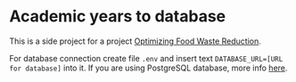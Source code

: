 # Academic years to database

This is a side project for a project [Optimizing Food Waste Reduction](https://github.com/Food-Waste-Optimization/Food-Waste-Optimization).

For database connection create file `.env` and insert text `DATABASE_URL=[URL for database]` into it. If you are using PostgreSQL database, more info [here](https://www.postgresql.org/docs/12/libpq-connect.html#LIBPQ-CONNSTRING).